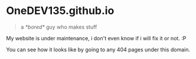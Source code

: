 # OneDEV135.github.io
> a *\*bored\** guy who makes stuff

My website is under maintenance, i don't even know if i will fix it or not. :P

You can see how it looks like by going to any 404 pages under this domain. 
